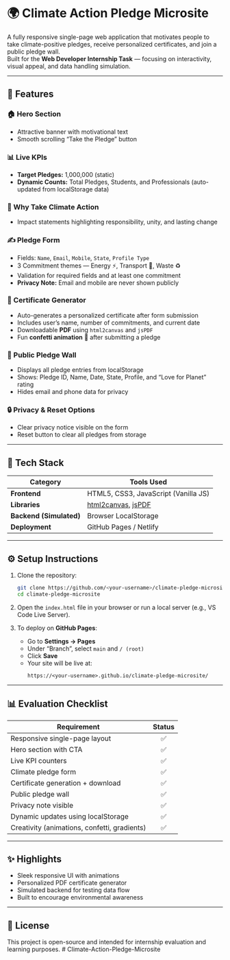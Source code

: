 # 🌍 Climate Action Pledge Microsite

A fully responsive single-page web application that motivates people to take climate-positive pledges, receive personalized certificates, and join a public pledge wall.  
Built for the **Web Developer Internship Task** — focusing on interactivity, visual appeal, and data handling simulation.

---

## 🚀 Features

### 🏠 Hero Section
- Attractive banner with motivational text
- Smooth scrolling “Take the Pledge” button

### 📊 Live KPIs
- **Target Pledges:** 1,000,000 (static)
- **Dynamic Counts:** Total Pledges, Students, and Professionals (auto-updated from localStorage data)

### 🌱 Why Take Climate Action
- Impact statements highlighting responsibility, unity, and lasting change

### ✍️ Pledge Form
- Fields: `Name`, `Email`, `Mobile`, `State`, `Profile Type`
- 3 Commitment themes — Energy ⚡, Transport 🚗, Waste ♻️
- Validation for required fields and at least one commitment
- **Privacy Note:** Email and mobile are never shown publicly

### 🏅 Certificate Generator
- Auto-generates a personalized certificate after form submission
- Includes user’s name, number of commitments, and current date
- Downloadable **PDF** using `html2canvas` and `jsPDF`
- Fun **confetti animation** 🎉 after submitting a pledge

### 💚 Public Pledge Wall
- Displays all pledge entries from localStorage
- Shows: Pledge ID, Name, Date, State, Profile, and “Love for Planet” rating
- Hides email and phone data for privacy

### 🔒 Privacy & Reset Options
- Clear privacy notice visible on the form
- Reset button to clear all pledges from storage

---

## 🧠 Tech Stack

| Category | Tools Used |
|-----------|-------------|
| **Frontend** | HTML5, CSS3, JavaScript (Vanilla JS) |
| **Libraries** | [html2canvas](https://github.com/niklasvh/html2canvas), [jsPDF](https://github.com/parallax/jsPDF) |
| **Backend (Simulated)** | Browser LocalStorage |
| **Deployment** | GitHub Pages / Netlify |

---

## ⚙️ Setup Instructions

1. Clone the repository:
   ```bash
   git clone https://github.com/<your-username>/climate-pledge-microsite.git
   cd climate-pledge-microsite
   ```

2. Open the `index.html` file in your browser or run a local server (e.g., VS Code Live Server).

3. To deploy on **GitHub Pages**:
   - Go to **Settings → Pages**
   - Under “Branch”, select `main` and `/ (root)`
   - Click **Save**
   - Your site will be live at:
     ```
     https://<your-username>.github.io/climate-pledge-microsite/
     ```

---

## 📊 Evaluation Checklist

| Requirement | Status |
|--------------|:------:|
| Responsive single-page layout | ✅ |
| Hero section with CTA | ✅ |
| Live KPI counters | ✅ |
| Climate pledge form | ✅ |
| Certificate generation + download | ✅ |
| Public pledge wall | ✅ |
| Privacy note visible | ✅ |
| Dynamic updates using localStorage | ✅ |
| Creativity (animations, confetti, gradients) | ✅ |

---

## ✨ Highlights
- Sleek responsive UI with animations
- Personalized PDF certificate generator
- Simulated backend for testing data flow
- Built to encourage environmental awareness

---

## 📜 License
This project is open-source and intended for internship evaluation and learning purposes.
#   C l i m a t e - A c t i o n - P l e d g e - M i c r o s i t e  
 